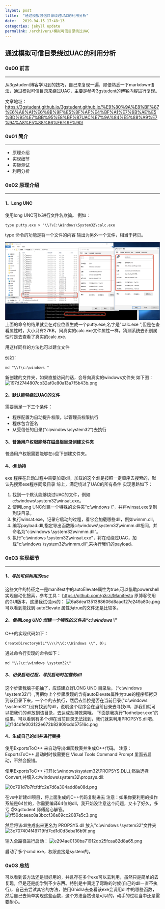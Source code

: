 ```yaml
---
layout: post
title:  "通过模拟可信目录绕过UAC的利用分析"
date:   2019-04-15 17:48:13
categories: jekyll update
permalink: /archivers/模拟可信目录绕过UAC
---
```


## 通过模拟可信目录绕过UAC的利用分析

### 0x00 前言


* * *
从3gstudent博客学习到的技巧，自己来复现一遍，顺便熟悉一下markdown语法，通过模拟可信目录来绕过UAC，主要是参考3gstudent的博客内容进行复现。

文章地址：https://3gstudent.github.io/3gstudent.github.io/%E9%80%9A%E8%BF%87%E6%A8%A1%E6%8B%9F%E5%8F%AF%E4%BF%A1%E7%9B%AE%E5%BD%95%E7%BB%95%E8%BF%87UAC%E7%9A%84%E5%88%A9%E7%94%A8%E5%88%86%E6%9E%90/

### 0x01 简介

* * *

* 原理介绍
* 实现细节
* 实际测试
* 利用分析

### 0x02 原理介绍
* * *
#### 1、Long UNC
使用long UNC可以进行文件名欺骗。
例如：

```
type putty.exe > "\\?\C:\Windows\System32\calc.exe 
```

type 命令的功能是将一个文件的内容 输出为另外一个文件，相当于拷贝。

![](/blog_image/trust_bypass_01.jpg)
上面的命令的结果就会在对应位置生成一个putty.exe,名字是"calc.exe ",但是在查看属性时，大小只有27KB，同真实的calc.exe文件属性一样，猜测系统去识别属性时是去查看了真实的calc.exe.

用这样同样的方法也可以建立文件

例如：
```
md "\\?\c:\windows "
```
新创建的文件夹，如果直接访问的话，会导向真实的windows文件夹
如下图：
![197d2744807cb32af0e80a13a7f5b43b.png](evernotecid://D319CD0B-0004-42C9-A762-A98DCD3649CB/appyinxiangcom/18124815/ENResource/p948)

#### 2、默认能够绕过UAC的文件
需要满足一下三个条件：

* 程序配置为自动提升权限，以管理员权限执行
* 程序包含签名
* 从受信任的目录("c:\windows\system32")去执行

#### 3、普通用户权限能够在磁盘根目录创建文件夹
普通用户权限需要能够在c盘下创建文件夹。

#### 4、dll劫持
exe 程序在启动过程中需要加载dll，加载的这个dll是按照一定顺序去搜索的，默认先搜索exe程序同级目录
综上，满足绕过了UAC的所有条件
实现思路如下：

1. 找到一个默认能够绕过UAC的文件，例如c:\windows\system32\winsat.exe。
2. 使用Long UNC创建一个特殊的文件夹“c:\windows \”，并将winsat.exe复制到该目录。
3. 执行winsat.exe，记录它启动的过程，看它会加载哪些dll，例如winnm.dll。
4. 编写payload.dll,指定导出函数跟c:\windows\system32\winmm.dll相同，并命名为“c:\windows \system32\winmm.dll”。
5. 执行"c:\windows \system32\winsat.exe"，将在动绕过UAC，加载"c:\windows \system32\winmm.dll",来执行我们的payload。

### 0x03 实现细节
* * *
##### 1、寻找可供利用的exe
这些文件的特征之一是manifest中的autoElevate属性为true,可以借助powershell实现自动化搜索，参考工具：
https://github.com/g3rzi/Manifesto
原博客使用的GUI版本，这里我试试ps的：
![6a8dea1351388606d8aadf27e249a80c.png](evernotecid://D319CD0B-0004-42C9-A762-A98DCD3649CB/appyinxiangcom/18124815/ENResource/p949)
可以看到能找到 autoElevate 属性为true的文件还是比较多。

##### 2、使用Long UNC 创建一个特殊的文件夹“c:\windows \”
C++的实现代码如下：
```
CreateDirectoryW(L"\\\\?\\C:\\Windows \\", 0);
```
通过命令行实现的命令如下：
```
md "\\?\c:\windows \system32\"
```

##### 3、记录启动过程，寻找启动时加载的dll
这个步骤我脑子犯抽了，应该建立好LONG UNC 目录后，（“c:\windows \system32\”）,再把你上个步骤发现的含有autoElevate属性为true的程序都拷贝到该目录下来，一个个的去执行，然后去监控是否在当前目录("c:\windows \system32\")没有找到的dll，说明这个程序会在当前目录去寻找dll，那我们就可以把我们的dll放到该目录，去达成劫持效果哦。
下面是我执行“fodhelper.exe”的结果，可以看到有多个dll在当前目录无法找到，我们就来利用PROPSYS.dll吧。
![f1d4dfe003122e672b82809cdd57516c.png](evernotecid://D319CD0B-0004-42C9-A762-A98DCD3649CB/appyinxiangcom/18124815/ENResource/p951)

#### 4、生成自己的dll并进行替换
使用ExportsToC++ 来自动导出dll函数表并生成C++代码。
注意：ExportsToC++ 启动时时候需要在 Visual Tools Command Prompt 里面去启动，不然会报错。

使用ExportsToC++ 打开(c:\windows\system32\PROPSYS.DLL),然后选择Convert,并填入c:\windows\system32\propsys.dll:

![0c791d7b7fcfdfc2e7d6a304add8a08d.png](evernotecid://D319CD0B-0004-42C9-A762-A98DCD3649CB/appyinxiangcom/18124815/ENResource/p952)

在vs中新建dll项目，将上面生成的C++代码复制进去
注意：如果你要利用的操作系统是64位的，你需要编译64位的dll，我开始没注意这个问题，又卡了好久，多亏 @3gstudent 师傅耐心解答。
![ff50dcaeac8a3bccf36a69cc2087e5c3.png](evernotecid://D319CD0B-0004-42C9-A762-A98DCD3649CB/appyinxiangcom/18124815/ENResource/p956)


然后将该dll生成出来更名为 PROPSYS.dll 放入"c:\windows \system32\"文件夹
![3c707404f49719fd7cd1d0d3eba16b9f.png](evernotecid://D319CD0B-0004-42C9-A762-A98DCD3649CB/appyinxiangcom/18124815/ENResource/p955)

输入全路径进行启动：
![e294ae0130ba71912db25fcaa82d8a65.png](evernotecid://D319CD0B-0004-42C9-A762-A98DCD3649CB/appyinxiangcom/18124815/ENResource/p957)

启动了多个cmd.exe，权限直接是system的。

### 0x03 总结

可以看到该方法还是很好用的，并且存在多个exe可以去利用，虽然只是简单的去复现，但是还是能学到不少东西。特别是中间走了弯路的时候(自己的dll一直不执行)，自己去尝试其它的方法，使用Ghidra去查看该exe会调用dll中的哪些函数，然后自己去简单实现这些函数，这个方法当然也是可以的，动手的过程当中还是需要耐心。
